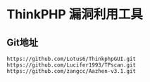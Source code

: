 # ThinkPHP 漏洞利用工具
## Git地址
```
https://github.com/Lotus6/ThinkphpGUI.git
https://github.com/Lucifer1993/TPscan.git
https://github.com/zangcc/Aazhen-v3.1.git
```